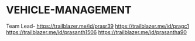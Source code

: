 # VEHICLE-MANAGEMENT


Team Lead- https://trailblazer.me/id/prasr39
https://trailblazer.me/id/pragc1
https://trailblazer.me/id/prasanth1506
https://trailblazer.me/id/prasantha90
